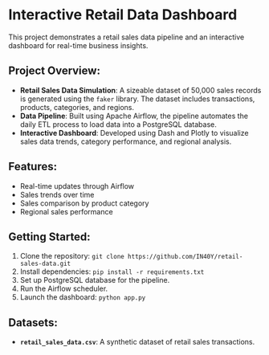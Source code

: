 # Interactive Retail Data Dashboard

This project demonstrates a retail sales data pipeline and an interactive dashboard for real-time business insights.

## Project Overview:
- **Retail Sales Data Simulation**: A sizeable dataset of 50,000 sales records is generated using the `faker` library. The dataset includes transactions, products, categories, and regions.
- **Data Pipeline**: Built using Apache Airflow, the pipeline automates the daily ETL process to load data into a PostgreSQL database.
- **Interactive Dashboard**: Developed using Dash and Plotly to visualize sales data trends, category performance, and regional analysis.

## Features:
- Real-time updates through Airflow
- Sales trends over time
- Sales comparison by product category
- Regional sales performance

## Getting Started:
1. Clone the repository: `git clone https://github.com/IN40Y/retail-sales-data.git`
2. Install dependencies: `pip install -r requirements.txt`
3. Set up PostgreSQL database for the pipeline.
4. Run the Airflow scheduler.
5. Launch the dashboard: `python app.py`

## Datasets:
- **`retail_sales_data.csv`**: A synthetic dataset of retail sales transactions.
